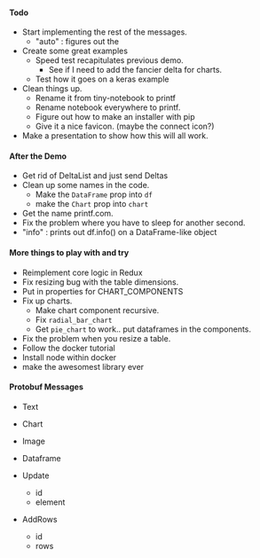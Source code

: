 #### Todo

- Start implementing the rest of the messages.
  - "auto"     : figures out the
- Create some great examples
  - Speed test recapitulates previous demo.
    - See if I need to add the fancier delta for charts.
  - Test how it goes on a keras example
- Clean things up.
  - Rename it from tiny-notebook to printf
  - Rename notebook everywhere to printf.
  - Figure out how to make an installer with pip
  - Give it a nice favicon. (maybe the connect icon?)
- Make a presentation to show how this will all work.

#### After the Demo

- Get rid of DeltaList and just send Deltas
- Clean up some names in the code.
  - Make the `DataFrame` prop into `df`
  - make the `Chart` prop into `chart`
- Get the name printf.com.
- Fix the problem where you have to sleep for another second.
- "info"     : prints out df.info() on a DataFrame-like object

#### More things to play with and try

- Reimplement core logic in Redux
- Fix resizing bug with the table dimensions.
- Put in properties for CHART_COMPONENTS
- Fix up charts.
  - Make chart component recursive.
  - Fix `radial_bar_chart`
  - Get `pie_chart` to work.. put dataframes in the components.   
- Fix the problem when you resize a table.
- Follow the docker tutorial
- Install node within docker
- make the awesomest library ever

#### Protobuf Messages

- Text
- Chart
- Image
- Dataframe

- Update
  - id
  - element

- AddRows
  - id
  - rows

